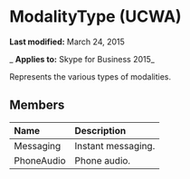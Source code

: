 
# ModalityType (UCWA)

 **Last modified:** March 24, 2015

 _ **Applies to:** Skype for Business 2015_

Represents the various types of modalities.


## Members





|**Name**|**Description**|
|:-----|:-----|
|Messaging|Instant messaging.|
|PhoneAudio|Phone audio.|

